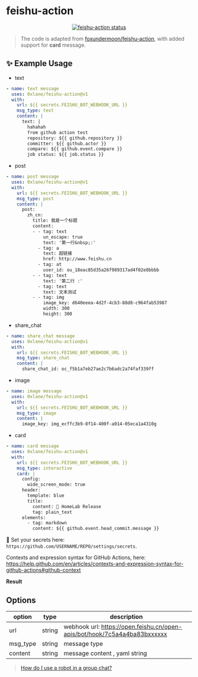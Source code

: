 # feishu-action

<p align="center">
  <a href="https://github.com/0xlane/feishu-action"><img alt="feishu-action status" src="https://github.com/0xlane/feishu-action/workflows/build-test/badge.svg"></a>
</p>

> The code is adapted from [foxundermoon/feishu-action](https://github.com/foxundermoon/feishu-action), with added support for **card** message.

## ✨ Example Usage

- text

```yml
- name: text message
  uses: 0xlane/feishu-action@v1
  with:
    url: ${{ secrets.FEISHU_BOT_WEBHOOK_URL }}
    msg_type: text
    content: |
      text: |
        hahahah
        from github action test
        repository: ${{ github.repository }}
        committer: ${{ github.actor }}
        compare: ${{ github.event.compare }}
        job status: ${{ job.status }}
```

- post

```yml
- name: post message
  uses: 0xlane/feishu-action@v1
  with:
    url: ${{ secrets.FEISHU_BOT_WEBHOOK_URL }}
    msg_type: post
    content: |
      post:
        zh_cn:
          title: 我是一个标题
          content:
          - - tag: text
              un_escape: true
              text: '第一行&nbsp;:'
            - tag: a
              text: 超链接
              href: http://www.feishu.cn
            - tag: at
              user_id: ou_18eac85d35a26f989317ad4f02e8bbbb
          - - tag: text
              text: '第二行 :'
            - tag: text
              text: 文本测试
          - - tag: img
              image_key: d640eeea-4d2f-4cb3-88d8-c964fab53987
              width: 300
              height: 300
```

- share_chat

```yml
- name: share_chat message
  uses: 0xlane/feishu-action@v1
  with:
    url: ${{ secrets.FEISHU_BOT_WEBHOOK_URL }}
    msg_type: share_chat
    content: |
      share_chat_id: oc_f5b1a7eb27ae2c7b6adc2a74faf339ff
```

- image

```yml
- name: image message
  uses: 0xlane/feishu-action@v1
  with:
    url: ${{ secrets.FEISHU_BOT_WEBHOOK_URL }}
    msg_type: image
    content: |
      image_key: img_ecffc3b9-8f14-400f-a014-05eca1a4310g
```

- card

```yml
- name: card message
  uses: 0xlane/feishu-action@v1
  with:
    url: ${{ secrets.FEISHU_BOT_WEBHOOK_URL }}
    msg_type: interactive
    card: |
      config:
        wide_screen_mode: true
      header:
        template: blue
        title:
          content: 🍎 HomeLab Release
          tag: plain_text
      elements:
        - tag: markdown
          content: ${{ github.event.head_commit.message }}

```

🔐 Set your secrets here: `https://github.com/USERNAME/REPO/settings/secrets`.

Contexts and expression syntax for GitHub Actions, here: https://help.github.com/en/articles/contexts-and-expression-syntax-for-github-actions#github-context

**Result**

## Options

| option   | type   | description                                                               |
| -------- | ------ | ------------------------------------------------------------------------- |
| url      | string | webhook url: https://open.feishu.cn/open-apis/bot/hook/7c5a4a4ba83bxxxxxx |
| msg_type | string | message type                                                              |
| content  | string | message content , yaml string                                             |

> [How do I use a robot in a group chat?](https://getfeishu.cn/hc/zh-cn/articles/360024984973-%E5%9C%A8%E7%BE%A4%E8%81%8A%E4%B8%AD%E4%BD%BF%E7%94%A8%E6%9C%BA%E5%99%A8%E4%BA%BA)
